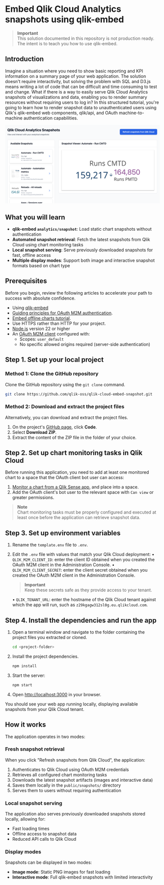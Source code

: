 # Embed Qlik Cloud Analytics snapshots using qlik-embed

> **Important**  
> This solution documented in this repository is not production ready. The intent is to teach you how to use qlik-embed.

## Introduction

Imagine a situation where you need to show basic reporting and KPI information on a summary page of your web application. The solution doesn't require interactivity, but solving the problem with SQL and D3.js means writing a lot of code that can be difficult and time consuming to test and change. What if there is a way to easily serve Qlik Cloud Analytics snapshots of visualizations and data, enabling you to render summary resources without requiring users to log in? In this structured tutorial, you're going to learn how to render snapshot data to unauthenticated users using Qlik's qlik-embed web components, qlik/api, and OAuth machine-to-machine authentication capabilities.

![Screenshot of resulting embedded snapshots](docs/screenshot.png)

## What you will learn

- **qlik-embed `analytics/snapshot`**: Load static chart snapshots without authentication
- **Automated snapshot retrieval**: Fetch the latest snapshots from Qlik Cloud using chart monitoring tasks
- **Local snapshot serving**: Serve previously downloaded snapshots for fast, offline access
- **Multiple display modes**: Support both image and interactive snapshot formats based on chart type

## Prerequisites

Before you begin, review the following articles to accelerate your path to success with absolute confidence.

- Using [qlik-embed](https://qlik.dev/embed/qlik-embed/)
- [Guiding principles for OAuth M2M authentication](https://qlik.dev/authenticate/oauth/oauth-m2m/).
- [Embed offline charts tutorial](https://qlik.dev/embed/qlik-embed/quickstart/qlik-embed-offline-charts-tutorial/).
- Use HTTPS rather than HTTP for your project.
- [Node.js](https://nodejs.org/) version 22 or higher
- An [OAuth M2M client](https://qlik.dev/authenticate/oauth/create/create-oauth-client/) configured with:
  - Scopes: `user_default`
  - No specific allowed origins required (server-side authentication)

## Step 1. Set up your local project

### Method 1: Clone the GitHub repository

Clone the GitHub repository using the `git clone` command.

```bash
git clone https://github.com/qlik-oss/qlik-cloud-embed-snapshot.git
```

### Method 2: Download and extract the project files

Alternatively, you can download and extract the project files.

1. On the project's [GitHub page](https://github.com/qlik-oss/qlik-cloud-embed-snapshot), click **Code**.
2. Select **Download ZIP**.
3. Extract the content of the ZIP file in the folder of your choice.

## Step 2. Set up chart monitoring tasks in Qlik Cloud

Before running this application, you need to add at least one monitored chart to a space that the OAuth client bot user can access:

1. [Monitor a chart from a Qlik Sense app](https://help.qlik.com/en-US/cloud-services/Subsystems/Hub/Content/Sense_Hub/Hub/monitor-charts-hub.htm), and place into a space.
2. Add the OAuth client's bot user to the relevant space with `Can view` or greater permissions.

> **Note**  
> Chart monitoring tasks must be properly configured and executed at least once before the application can retrieve snapshot data.

## Step 3. Set up environment variables

1. Rename the `template.env` file to `.env`.
2. Edit the `.env` file with values that match your Qlik Cloud deployment:
   • `QLIK_M2M_CLIENT_ID`: enter the client ID obtained when you created the OAuth M2M client in the Administration Console.
   • `QLIK_M2M_CLIENT_SECRET`: enter the client secret obtained when you created the OAuth M2M client in the Administration Console.
   
   > **Important**  
   > Keep these secrets safe as they provide access to your tenant.
   
   • `QLIK_TENANT_URL`: enter the hostname of the Qlik Cloud tenant against which the app will run, such as `z29kgagw312sl0g.eu.qlikcloud.com`.

## Step 4. Install the dependencies and run the app

1. Open a terminal window and navigate to the folder containing the project files you extracted or cloned.

   ```bash
   cd <project-folder>
   ```

2. Install the project dependencies.

   ```bash
   npm install
   ```

3. Start the server:

   ```bash
   npm start
   ```

4. Open [http://localhost:3000](http://localhost:3000/) in your browser.

You should see your web app running locally, displaying available snapshots from your Qlik Cloud tenant.

## How it works

The application operates in two modes:

### Fresh snapshot retrieval

When you click "Refresh snapshots from Qlik Cloud", the application:

1. Authenticates to Qlik Cloud using OAuth M2M credentials
2. Retrieves all configured chart monitoring tasks
3. Downloads the latest snapshot artifacts (images and interactive data)
4. Saves them locally in the `public/snapshots/` directory
5. Serves them to users without requiring authentication

### Local snapshot serving

The application also serves previously downloaded snapshots stored locally, allowing for:

- Fast loading times
- Offline access to snapshot data
- Reduced API calls to Qlik Cloud

### Display modes

Snapshots can be displayed in two modes:

- **Image mode**: Static PNG images for fast loading
- **Interactive mode**: Full qlik-embed snapshots with limited interactivity
